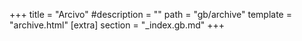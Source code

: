 +++
title = "Arcivo"
#description = ""
path = "gb/archive"
template = "archive.html"
[extra]
section = "_index.gb.md"
+++

